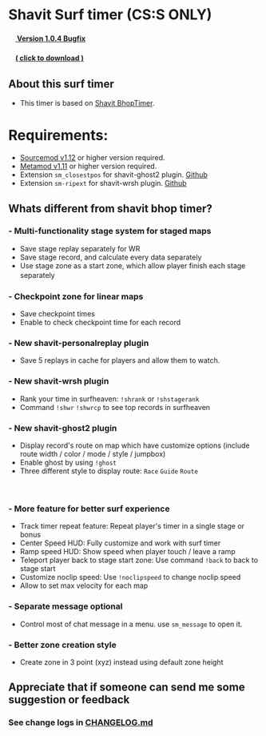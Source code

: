 # Shavit Surf timer (CS:S ONLY) 

#### 　[ Version 1.0.4 Bugfix ](https://github.com/bhopppp/Shavit-Surf-Timer/releases/tag/v1.0.4-Bugfix)
#### 　[( click to download )](https://github.com/bhopppp/Shavit-Surf-Timer/releases/download/v1.0.4-Bugfix/Shavit-SurfTimer-v1.0.4-Bugfix.zip)

## About this surf timer
- This timer is based on [Shavit BhopTimer](https://github.com/shavitush/bhoptimer).

# Requirements:
- [Sourcemod v1.12](https://www.sourcemod.net/downloads.php?branch=stable) or higher version required.
- [Metamod v1.11](https://www.sourcemm.net/downloads.php?branch=stable) or higher version required.
- Extension `sm_closestpos` for shavit-ghost2 plugin. [Github](https://github.com/rtldg/sm_closestpos)
- Extension `sm-ripext` for shavit-wrsh plugin. [Github](https://github.com/ErikMinekus/sm-ripext)


## Whats different from shavit bhop timer?

### - Multi-functionality stage system for staged maps
- Save stage replay separately for WR
- Save stage record, and calculate every data separately
- Use stage zone as a start zone, which allow player finish each stage separately
　
　
### - Checkpoint zone for linear maps
- Save checkpoint times
- Enable to check checkpoint time for each record


### - New shavit-personalreplay plugin
- Save 5 replays in cache for players and allow them to watch.


### - New shavit-wrsh plugin
- Rank your time in surfheaven: `!shrank` or `!shstagerank`
- Command `!shwr` `!shwrcp` to see top records in surfheaven


### - New shavit-ghost2 plugin 
- Display record's route on map which have customize options (include route width / color / mode / style / jumpbox)
- Enable ghost by using `!ghost` 
- Three different style to display route:  `Race` `Guide` `Route`
  
　
### - More feature for better surf experience
- Track timer repeat feature: Repeat player's timer in a single stage or bonus
- Center Speed HUD: Fully customize and work with surf timer
- Ramp speed HUD: Show speed when player touch / leave a ramp
- Teleport player back to stage start zone: Use command `!back` to back to stage start
- Customize noclip speed: Use `!noclipspeed` to change noclip speed
- Allow to set max velocity for each map


### - Separate message optional
- Control most of chat message in a menu. use `sm_message` to open it. 


### - Better zone creation style
- Create zone in 3 point (xyz) instead using default zone height


## Appreciate that if someone can send me some suggestion or feedback

### See change logs in [CHANGELOG.md](https://github.com/bhopppp/Shavit-Surf-Timer/blob/master/CHANGELOG.md)
